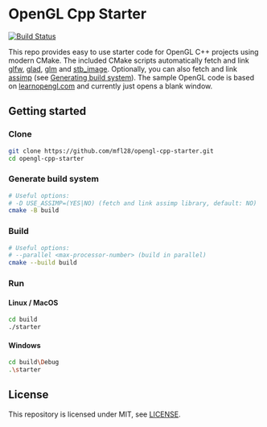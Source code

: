 # OpenGL Cpp Starter

[![Build Status](https://dev.azure.com/mfl28/opengl-cpp-starter/_apis/build/status/mfl28.opengl-cpp-starter?branchName=master)](https://dev.azure.com/mfl28/opengl-cpp-starter/_build/latest?definitionId=2&branchName=master)

This repo provides easy to use starter code for OpenGL C++ projects 
using modern CMake. The included CMake scripts automatically fetch and link [glfw](https://github.com/glfw/glfw), [glad](https://github.com/Dav1dde/glad), [glm](https://github.com/g-truc/glm) and [stb_image](https://github.com/nothings/stb). Optionally, you can also fetch and link [assimp](https://github.com/assimp/assimp) (see [Generating build system](#generate-build-system)). The sample OpenGL code is based on [learnopengl.com](https://learnopengl.com) and currently just opens a blank window. 

## Getting started

### Clone

```bash
git clone https://github.com/mfl28/opengl-cpp-starter.git
cd opengl-cpp-starter
```

### Generate build system

```bash
# Useful options:
# -D USE_ASSIMP=(YES|NO) (fetch and link assimp library, default: NO)
cmake -B build
```

### Build

```bash
# Useful options:
# --parallel <max-processor-number> (build in parallel)
cmake --build build
```

### Run

#### Linux / MacOS

```bash
cd build
./starter
```

#### Windows

```bash
cd build\Debug
.\starter
```

## License

This repository  is licensed under MIT, see [LICENSE](LICENSE).

